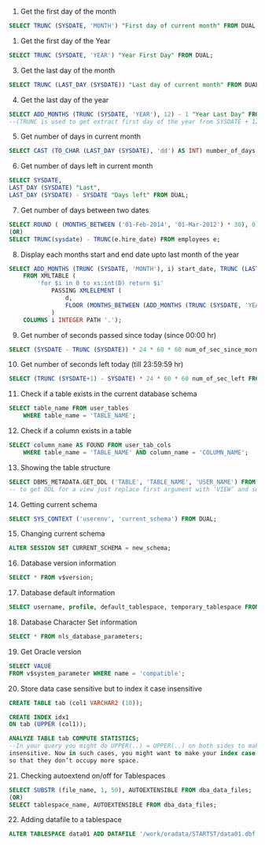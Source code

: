1. Get the first day of the month

```sql
SELECT TRUNC (SYSDATE, 'MONTH') "First day of current month" FROM DUAL;
```

1. Get the first day of the Year

```sql
SELECT TRUNC (SYSDATE, 'YEAR') "Year First Day" FROM DUAL;
```

3. Get the last day of the month

```sql
SELECT TRUNC (LAST_DAY (SYSDATE)) "Last day of current month" FROM DUAL;
```

4. Get the last day of the year

```sql
SELECT ADD_MONTHS (TRUNC (SYSDATE, 'YEAR'), 12) - 1 "Year Last Day" FROM DUAL
--(TRUNC is used to get extract first day of the year from SYSDATE + 12 months = 1st Jan next year) - 1 day
```

5. Get number of days in current month

```sql
SELECT CAST (TO_CHAR (LAST_DAY (SYSDATE), 'dd') AS INT) number_of_days FROM DUAL;
```

6. Get number of days left in current month

```sql
SELECT SYSDATE,
LAST_DAY (SYSDATE) "Last",
LAST_DAY (SYSDATE) - SYSDATE "Days left" FROM DUAL;
```

7. Get number of days between two dates

```sql
SELECT ROUND ( (MONTHS_BETWEEN ('01-Feb-2014', '01-Mar-2012') * 30), 0) num_of_days FROM DUAL;
(OR)
SELECT TRUNC(sysdate) - TRUNC(e.hire_date) FROM employees e;
```

8. Display each months start and end date upto last month of the year

```sql
SELECT ADD_MONTHS (TRUNC (SYSDATE, 'MONTH'), i) start_date, TRUNC (LAST_DAY (ADD_MONTHS (SYSDATE, i))) end_date
    FROM XMLTABLE (
        'for $i in 0 to xs:int(D) return $i'
            PASSING XMLELEMENT (
                d,
                FLOOR (MONTHS_BETWEEN (ADD_MONTHS (TRUNC (SYSDATE, 'YEAR') - 1, 12), SYSDATE))
            )
    COLUMNS i INTEGER PATH '.');
```

9. Get number of seconds passed since today (since 00:00 hr)

```sql
SELECT (SYSDATE - TRUNC (SYSDATE)) * 24 * 60 * 60 num_of_sec_since_morning FROM DUAL;
```

10. Get number of seconds left today (till 23:59:59 hr)

```sql
SELECT (TRUNC (SYSDATE+1) - SYSDATE) * 24 * 60 * 60 num_of_sec_left FROM DUAL;
```

11. Check if a table exists in the current database schema

```sql
SELECT table_name FROM user_tables
    WHERE table_name = 'TABLE_NAME';
```

12. Check if a column exists in a table

```sql
SELECT column_name AS FOUND FROM user_tab_cols
    WHERE table_name = 'TABLE_NAME' AND column_name = 'COLUMN_NAME';
```

13. Showing the table structure

```sql
SELECT DBMS_METADATA.GET_DDL ('TABLE', 'TABLE_NAME', 'USER_NAME') FROM DUAL;
-- to get DDL for a view just replace first argument with ‘VIEW’ and second with your view name and so.
```

14. Getting current schema

```sql
SELECT SYS_CONTEXT ('userenv', 'current_schema') FROM DUAL;
```

15. Changing current schema

```sql
ALTER SESSION SET CURRENT_SCHEMA = new_schema;
```

16. Database version information

```sql
SELECT * FROM v$version;
```

17. Database default information

```sql
SELECT username, profile, default_tablespace, temporary_tablespace FROM dba_users;
```

18. Database Character Set information

```sql
SELECT * FROM nls_database_parameters;
```

19. Get Oracle version

```sql
SELECT VALUE
FROM v$system_parameter WHERE name = 'compatible';
```

20. Store data case sensitive but to index it case insensitive

```sql
CREATE TABLE tab (col1 VARCHAR2 (10));

CREATE INDEX idx1
ON tab (UPPER (col1));

ANALYZE TABLE tab COMPUTE STATISTICS;
--In your query you might do UPPER(..) = UPPER(..) on both sides to make it case
insensitive. Now in such cases, you might want to make your index case insensitive
so that they don’t occupy more space.
```

21. Checking autoextend on/off for Tablespaces

```sql
SELECT SUBSTR (file_name, 1, 50), AUTOEXTENSIBLE FROM dba_data_files;
(OR)
SELECT tablespace_name, AUTOEXTENSIBLE FROM dba_data_files;
```

22. Adding datafile to a tablespace

```sql
ALTER TABLESPACE data01 ADD DATAFILE '/work/oradata/STARTST/data01.dbf'SIZE 1000M AUTOEXTEND OFF;
```